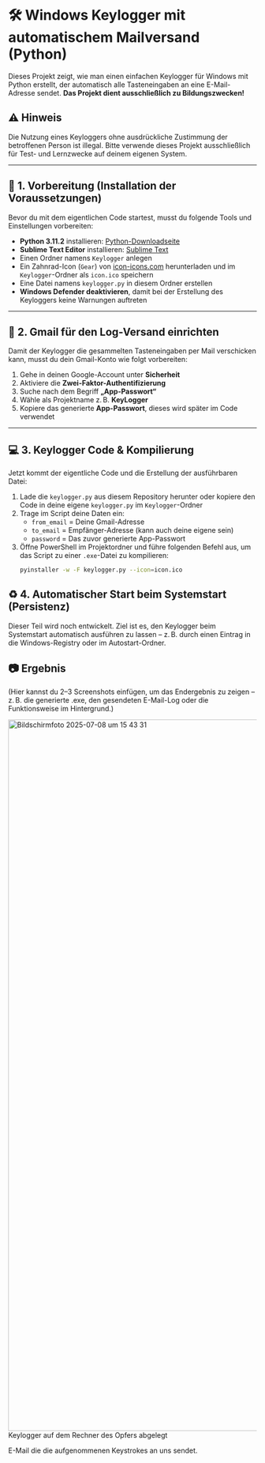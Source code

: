 # 🛠️ Windows Keylogger mit automatischem Mailversand (Python)

Dieses Projekt zeigt, wie man einen einfachen Keylogger für Windows mit Python erstellt, der automatisch alle Tasteneingaben an eine E-Mail-Adresse sendet. **Das Projekt dient ausschließlich zu Bildungszwecken!**

## ⚠️ Hinweis  
Die Nutzung eines Keyloggers ohne ausdrückliche Zustimmung der betroffenen Person ist illegal. Bitte verwende dieses Projekt ausschließlich für Test- und Lernzwecke auf deinem eigenen System.

---

## 🔧 1. Vorbereitung (Installation der Voraussetzungen)

Bevor du mit dem eigentlichen Code startest, musst du folgende Tools und Einstellungen vorbereiten:

- **Python 3.11.2** installieren: [Python-Downloadseite](https://www.python.org/downloads/)
- **Sublime Text Editor** installieren: [Sublime Text](https://www.sublimetext.com/)
- Einen Ordner namens `Keylogger` anlegen
- Ein Zahnrad-Icon (`Gear`) von [icon-icons.com](https://icon-icons.com) herunterladen und im `Keylogger`-Ordner als `icon.ico` speichern
- Eine Datei namens `keylogger.py` in diesem Ordner erstellen
- **Windows Defender deaktivieren**, damit bei der Erstellung des Keyloggers keine Warnungen auftreten

---

## 📩 2. Gmail für den Log-Versand einrichten

Damit der Keylogger die gesammelten Tasteneingaben per Mail verschicken kann, musst du dein Gmail-Konto wie folgt vorbereiten:

1. Gehe in deinen Google-Account unter **Sicherheit**
2. Aktiviere die **Zwei-Faktor-Authentifizierung**
3. Suche nach dem Begriff **„App-Passwort“**
4. Wähle als Projektname z. B. **KeyLogger**
5. Kopiere das generierte **App-Passwort**, dieses wird später im Code verwendet

---

## 💻 3. Keylogger Code & Kompilierung

Jetzt kommt der eigentliche Code und die Erstellung der ausführbaren Datei:

1. Lade die `keylogger.py` aus diesem Repository herunter oder kopiere den Code in deine eigene `keylogger.py` im `Keylogger`-Ordner
2. Trage im Script deine Daten ein:
   - `from_email` = Deine Gmail-Adresse  
   - `to_email` = Empfänger-Adresse (kann auch deine eigene sein)  
   - `password` = Das zuvor generierte App-Passwort
3. Öffne PowerShell im Projektordner und führe folgenden Befehl aus, um das Script zu einer `.exe`-Datei zu kompilieren:
   ```bash
   pyinstaller -w -F keylogger.py --icon=icon.ico


## ♻️ 4. Automatischer Start beim Systemstart (Persistenz)
Dieser Teil wird noch entwickelt.
Ziel ist es, den Keylogger beim Systemstart automatisch ausführen zu lassen – z. B. durch einen Eintrag in die Windows-Registry oder im Autostart-Ordner.

## 📷 Ergebnis
(Hier kannst du 2–3 Screenshots einfügen, um das Endergebnis zu zeigen – z. B. die generierte .exe, den gesendeten E-Mail-Log oder die Funktionsweise im Hintergrund.)



<img width="1440" alt="Bildschirmfoto 2025-07-08 um 15 43 31" src="https://github.com/user-attachments/assets/739cb39d-e83f-497b-baa5-4278a6ef0406" />
Keylogger auf dem Rechner des Opfers abgelegt


E-Mail die die aufgenommenen Keystrokes an uns sendet.

